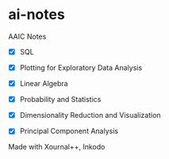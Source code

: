 # ai-notes
AAIC Notes

- [x] SQL

- [x] Plotting for Exploratory Data Analysis

- [x] Linear Algebra

- [x] Probability and Statistics

- [x] Dimensionality Reduction and Visualization

- [x] Principal Component Analysis

Made with Xournal++, Inkodo
